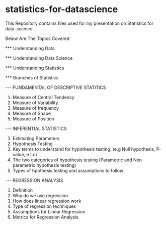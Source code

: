 # statistics-for-datascience
This Repository contains files used for my presentation on Statistics for data-science

Below Are The Topics Covered

*** Understanding Data

*** Understanding Data Science

*** Understanding Statistics

*** Branches of Statistics

--- FUNDAMENTAL OF DESCRIPTIVE STATITICS

  1. Measure of Central Tendency
  2. Measure of Variability
  3. Measure of frequency
  4. Measure of Shape
  5. Measure of Position
  
--- INFERENTIAL STATISTICS

  1. Estimating Parameters
  2. Hypothesis Testing
  3. Key terms to understand for hypothesis testing. (e.g Null hypothesis, P-value, e.t.c)
  4. The two categories of hypothesis testing (Parametric and Non parametric hypothesis testing)
  5. Types of hpothesis testing and assumptions to follow
  
 --- REGRESSION ANALYSIS
  1. Definition
  2. Why do we use regression
  3. How does linear regression work
  4. Type of regression techniques
  5. Assumptions for Linear Regression
  6. Metrics for Regression Analysis
